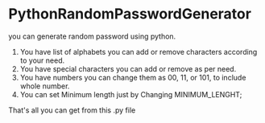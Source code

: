 # PythonRandomPasswordGenerator

you can generate random password using python.
1. You have list of alphabets you can add or remove characters according to your need. 
2. You have special characters you can add or remove as per need. 
3. You have numbers you can change them as 00, 11, or 101, to include whole number.
4. You can set Minimum length just by Changing MINIMUM_LENGHT; 

That's all you can get from this .py file

